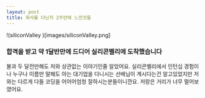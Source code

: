 ```yaml
---
layout: post
title: 회사를 다닌지 2주만에 느낀것들
---
```


!(siliconValley )[images/siliconValley.png]
### 합격을 받고 약 1달반만에 드디어 실리콘벨리에 도착했습니다
불과 두 달전만해도 저와 상관없는 이야기인줄 알았어요. 실리콘벨리에서 인턴십 경험이나 누구나 이름만 말해도 아는 대기업을 다니시는 선배님이 계시다는건 알고있었지만 저와는 다르게 다들 코딩을 어어어엄청 잘하시는분들이니깐요. 저랑은 거리가 너무 멀어보였어요. 
